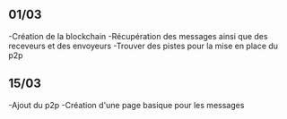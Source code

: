 ## 01/03

-Création de la blockchain 
-Récupération des messages ainsi que des receveurs et des envoyeurs
-Trouver des pistes pour la mise en place du p2p

## 15/03

-Ajout du p2p 
-Création d'une page basique pour les messages